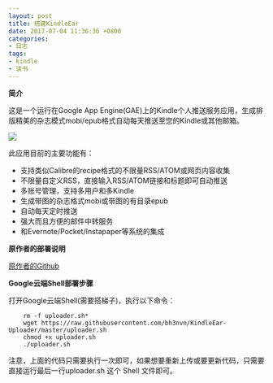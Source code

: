 ```yaml
---
layout: post
title: 搭建KindleEar
date: 2017-07-04 11:36:36 +0800
categories:
- 日志
tags:
- kindle
- 读书
---
```


**简介**    

这是一个运行在Google App Engine(GAE)上的Kindle个人推送服务应用，生成排版精美的杂志模式mobi/epub格式自动每天推送至您的Kindle或其他邮箱。

![](https://github.com/bh3nvn/bh3nvn.github.io/raw/master/image/2017/2017-07-04-01.png)

此应用目前的主要功能有：  

* 支持类似Calibre的recipe格式的不限量RSS/ATOM或网页内容收集
* 不限量自定义RSS，直接输入RSS/ATOM链接和标题即可自动推送
* 多账号管理，支持多用户和多Kindle
* 生成带图的杂志格式mobi或带图的有目录epub
* 自动每天定时推送
* 强大而且方便的邮件中转服务
* 和Evernote/Pocket/Instapaper等系统的集成

**原作者的部署说明**    

[原作者的Github](https://github.com/cdhigh/KindleEar/blob/master/readme.md)

**Google云端Shell部署步骤**    

  打开Google云端Shell(需要搭梯子)，执行以下命令：    
```
    rm -f uploader.sh*    
    wget https://raw.githubusercontent.com/bh3nvn/KindleEar-Uploader/master/uploader.sh      
    chmod +x uploader.sh    
    ./uploader.sh    
```
  注意，上面的代码只需要执行一次即可，如果想要重新上传或要更新代码，只需要直接运行最后一行uploader.sh 这个 Shell 文件即可。
